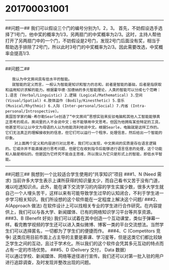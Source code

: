# 201700031001 ##


----------


##问题一##
       我们可以假设三个门的编号分别为1，2，3。
       首先，不妨假设选手选择了1号门，他中奖的概率为1/3，另两扇门的中奖概率为2/3。这时，主持人帮他打开了另两扇门中的一个门，不妨假设是2号门，发现2号门后面没有奖，相当于帮助选手排除了2号门，所以此时3号门的中奖概率为2/3。因此需要改选，中奖概率会提高1/3.


----------
##问题二##

       我认为中文房间具有低水平的智能。
       就智能的定义而言，一般认为智能是知识和智力的总和，前者是智能的基础，后者是指获取和运用知识求解的能力。根据霍华德·加德纳的多元智能理论，人类的智能可以分成七个范畴：1.语言 (Verbal/Linguistic) 2.逻辑 (Logical/Mathematical) 3.空间 (Visual/Spatial) 4.肢体运作 (Bodily/Kinesthetic) 5.音乐 (Musical/Rhythmic) 6.人际 (Inter-personal/Social) 7.内省 (Intra-personal/Introspective)。
    美国哲学家约翰·希尔勒Searle创造了“中文房间”思想实验来反驳电脑和其他人工智能能够真正思考的观点。房间里的人不会说中文；他不能够用中文思考。但因为他拥有某些特定的工具，他甚至可以让以中文为母语的人以为他能流利地说中文。根据Searle，电脑就是这样工作的。它们无法真正的理解接收到的信息，但它们可以运行一个程序，处理信息，然后给出一个智能的印象。
        对上面两个定义和内容进行对比思考，我们可以发现，中文房间的实质是存在语言逻辑的。它或许并不能直接进行思考问题，但是它在收到指令后能够进行语言信息的处理，这个功能和人脑是相似的。但是因为它终究不能自主思维，所以我认为它只是形式上的智能，即低水平智能。
    


----------
##问题三##
我想到一个比较适合学生使用的“共享知识”项目
###1、N (Need 需求)
当前许多大学生表示上课所获得的知识量太少，而自己看书又苦于没有门道，难以吃透知识点。此外，能在课下交流学习的内容的学生实属少数，很多大学生就自己一个人埋头苦干，这样以来有可能导致学生过早的认知闭合，不利于学生进一步学习相关知识。我们所设想的这个软件能在一定程度上解决这个问题/
###2、A(Approach 做法)
在软件设计上可以找相关专业的学生进行合作研究。在内容提供上，我们可以与各大学、新闻媒体、已有的网络知识学习平台等共享资源。
###3、B (Benefit  好处)
我们可以试着在其中创造一个互动课堂，类似于弹幕一样。看完教学视频的学生还可以进入类似微博、博客一类的平台交流想法。当然学生们可以选择匿名，一切都为了学生们的便捷而作。
###4、C (Competitors 竞争) 
这类应用目前市面上占主导的主要是慕课、学习星等，但是这类它们都比较缺乏学生之间的互动，且过于学术化。所以我们的这个软件会凭其多元互动的特点而占有一定的市场优势。
###5、D (Delivery 交付，  Data 数据）  
可以通过学校、新闻媒体、网络等途径进行宣传。我们还可以对第一批入驻的用户进行追踪调查，及时发现并整改出现的问题。

